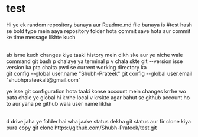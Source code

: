 # test
Hi ye ek random  repository banaya  aur Readme.md file banaya
is #test  hash se bold type mein aaya
repository folder hota
commit save hota
aur commit ke time message likhte kuch

<br>
ab isme kuch changes kiye taaki history mein dikh ske   aur ye niche wale command git bash p chalaye ya terminal p v chala skte
git --version                isse version ka pta chalta
pwd                          se current working directory ka 
<br>
git config --global user.name "Shubh-Prateek"
git config --global user.email "shubhprateekalt@gmail.com"

ye isse git configuration hota taaki konse account mein changes krrhe wo pata chale
ye global hi krrhe local v krskte agar bahut se github account ho to   aur yaha pe github wala user name likha

<br>
d drive jaha ye folder hai  wha jaake status dekha git status aur fir clone kiya pura copy
git clone https://github.com/Shubh-Prateek/test.git


